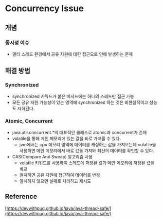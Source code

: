 # Concurrency Issue

## 개념

### 동시성 이슈

- 멀티 스레드 환경에서 공유 자원에 대한 접근으로 인해 발생하는 문제

## 해결 방법

### Synchronized

- synchronized 키워드가 붙은 메서드에는 하나의 스레드만 접근 가능
- 모든 공유 자원 가능성이 있는 영역에 synchronized 하는 것은 비현실적이고 성능도 저하된다.

### Atomic, Concurrent

- java.util.concurrent.*의 대표적인 클래스로 atomic과 concurrent가 존재
- volatile을 통해 메인 메모리에 있는 값을 바로 가져올 수 있다.
    - jvm에서는 cpu 메모리 영역에 데이터를 캐싱하는 값을 가져오는데 volatile을 사용하면 메인 메모리에서 바로 값을 가져와 최신의 데이터를 확인할 수 있다.
- CAS(Compare And Sweap) 알고리즘 사용
    - volatile 키워드를 사용하여 스레드에 저장된 값과 메인 메모리에 저장된 값을 비교
    - 일치하면 공유 자원에 접근하여 데이터를 변경
    - 일치하지 않으면 실패로 처리하고 재시도

## Reference

[https://devwithpug.github.io/java/java-thread-safe/](https://devwithpug.github.io/java/java-thread-safe/)